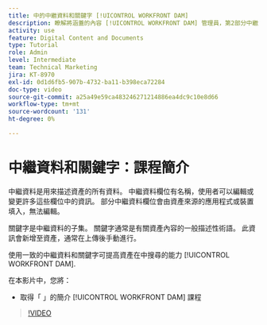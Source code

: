 ```yaml
---
title: 中的中繼資料和關鍵字 [!UICONTROL WORKFRONT DAM]
description: 瞭解將涵蓋的內容 [!UICONTROL WORKFRONT DAM] 管理員，第2部分中繼資料和關鍵字課程。
activity: use
feature: Digital Content and Documents
type: Tutorial
role: Admin
level: Intermediate
team: Technical Marketing
jira: KT-8970
exl-id: 0d1d6fb5-907b-4732-ba11-b398eca72284
doc-type: video
source-git-commit: a25a49e59ca483246271214886ea4dc9c10e8d66
workflow-type: tm+mt
source-wordcount: '131'
ht-degree: 0%

---
```


# 中繼資料和關鍵字：課程簡介

中繼資料是用來描述資產的所有資料。 中繼資料欄位有名稱，使用者可以編輯或變更許多這些欄位中的資訊。 部分中繼資料欄位會由資產來源的應用程式或裝置填入，無法編輯。

關鍵字是中繼資料的子集。 關鍵字通常是有關資產內容的一般描述性術語。 此資訊會新增至資產，通常在上傳後手動進行。

使用一致的中繼資料和關鍵字可提高資產在中搜尋的能力 [!UICONTROL WORKFRONT DAM].

在本影片中，您將：

* 取得「 」的簡介 [!UICONTROL WORKFRONT DAM] 課程

>[!VIDEO](https://video.tv.adobe.com/v/335233/?quality=12&learn=on)

